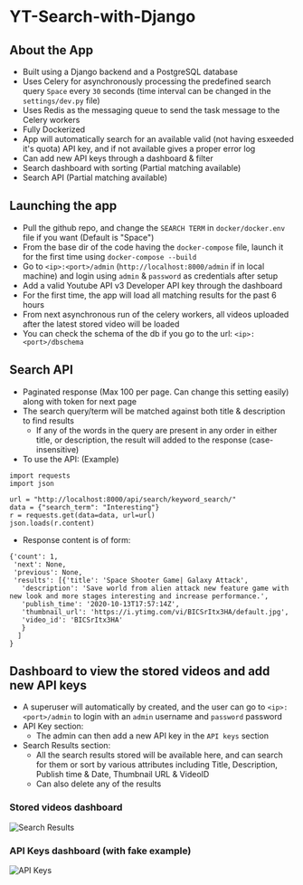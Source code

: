 # YT-Search-with-Django

## About the App
- Built using a Django backend and a PostgreSQL database
- Uses Celery for asynchronously processing the predefined search query `Space` every `30` seconds (time interval can be changed in the `settings/dev.py` file)
- Uses Redis as the messaging queue to send the task message to the Celery workers
- Fully Dockerized
- App will automatically search for an available valid (not having esxeeded it's quota) API key, and if not available gives a proper error log
- Can add new API keys through a dashboard & filter
- Search dashboard with sorting (Partial matching available)
- Search API (Partial matching available)

## Launching the app
- Pull the github repo, and change the `SEARCH TERM` in `docker/docker.env` file if you want (Default is "Space")
- From the base dir of the code having the `docker-compose` file, launch it for the first time using `docker-compose --build` 
- Go to `<ip>:<port>/admin` (`http://localhost:8000/admin` if in local machine) and login using `admin` & `password` as credentials after setup
- Add a valid Youtube API v3 Developer API key through the dashboard
- For the first time, the app will load all matching results for the past 6 hours
- From next asynchronous run of the celery workers, all videos uploaded after the latest stored video will be loaded
- You can check the schema of the db if you go to the url: `<ip>:<port>/dbschema`

## Search API
- Paginated response (Max 100 per page. Can change this setting easily) along with token for next page
- The search query/term will be matched against both title & description to find results
  - If any of the words in the query are present in any order in either title, or description, the result will added to the response (case-insensitive)
- To use the API: (Example)
```
import requests
import json

url = "http://localhost:8000/api/search/keyword_search/"
data = {"search_term": "Interesting"}
r = requests.get(data=data, url=url)
json.loads(r.content)
```
- Response content is of form:
```
{'count': 1,
 'next': None,
 'previous': None,
 'results': [{'title': 'Space Shooter Game| Galaxy Attack',
   'description': 'Save world from alien attack new feature game with new look and more stages interesting and increase performance.',
   'publish_time': '2020-10-13T17:57:14Z',
   'thumbnail_url': 'https://i.ytimg.com/vi/BICSrItx3HA/default.jpg',
   'video_id': 'BICSrItx3HA'
   }
  ]
}
```

## Dashboard to view the stored videos and add new API keys
- A superuser will automatically by created, and the user can go to `<ip>:<port>/admin` to login with an `admin` username and `password` password
- API Key section:
  - The admin can then add a new API key in the `API keys` section
- Search Results section:
  - All the search results stored will be available here, and can search for them or sort by various attributes including Title, Description, Publish time & Date, Thumbnail URL & VideoID
  - Can also delete any of the results
  
### Stored videos dashboard

![Search Results](https://user-images.githubusercontent.com/31621523/95977728-d5079980-0e36-11eb-84dc-65976d6875fd.png)

### API Keys dashboard (with fake example)

![API Keys](https://user-images.githubusercontent.com/31621523/95978078-5101e180-0e37-11eb-88ef-4ef4d61293bd.png)
